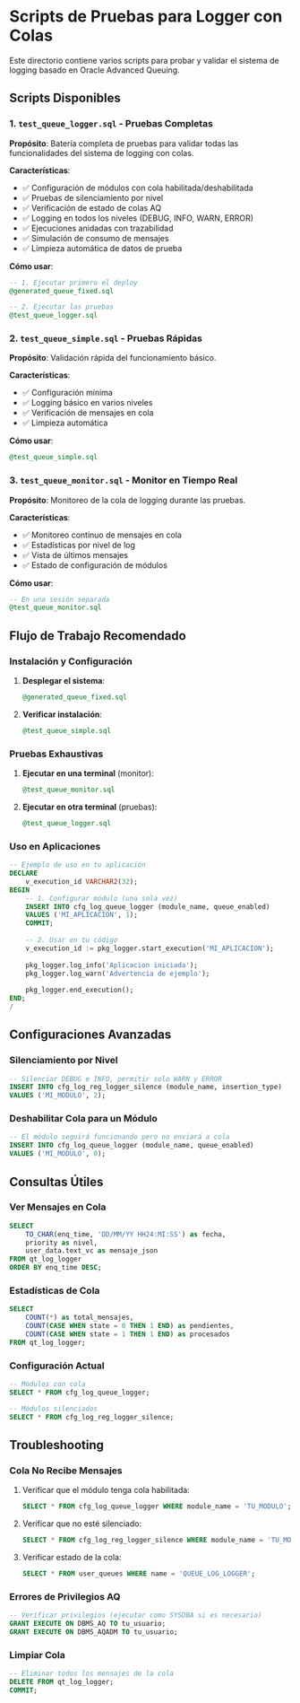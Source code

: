 # Scripts de Pruebas para Logger con Colas

Este directorio contiene varios scripts para probar y validar el sistema de logging basado en Oracle Advanced Queuing.

## Scripts Disponibles

### 1. `test_queue_logger.sql` - Pruebas Completas
**Propósito**: Batería completa de pruebas para validar todas las funcionalidades del sistema de logging con colas.

**Características**:
- ✅ Configuración de módulos con cola habilitada/deshabilitada
- ✅ Pruebas de silenciamiento por nivel
- ✅ Verificación de estado de colas AQ
- ✅ Logging en todos los niveles (DEBUG, INFO, WARN, ERROR)
- ✅ Ejecuciones anidadas con trazabilidad
- ✅ Simulación de consumo de mensajes
- ✅ Limpieza automática de datos de prueba

**Cómo usar**:
```sql
-- 1. Ejecutar primero el deploy
@generated_queue_fixed.sql

-- 2. Ejecutar las pruebas
@test_queue_logger.sql
```

### 2. `test_queue_simple.sql` - Pruebas Rápidas
**Propósito**: Validación rápida del funcionamiento básico.

**Características**:
- ✅ Configuración mínima
- ✅ Logging básico en varios niveles
- ✅ Verificación de mensajes en cola
- ✅ Limpieza automática

**Cómo usar**:
```sql
@test_queue_simple.sql
```

### 3. `test_queue_monitor.sql` - Monitor en Tiempo Real
**Propósito**: Monitoreo de la cola de logging durante las pruebas.

**Características**:
- ✅ Monitoreo continuo de mensajes en cola
- ✅ Estadísticas por nivel de log
- ✅ Vista de últimos mensajes
- ✅ Estado de configuración de módulos

**Cómo usar**:
```sql
-- En una sesión separada
@test_queue_monitor.sql
```

## Flujo de Trabajo Recomendado

### Instalación y Configuración
1. **Desplegar el sistema**:
   ```sql
   @generated_queue_fixed.sql
   ```

2. **Verificar instalación**:
   ```sql
   @test_queue_simple.sql
   ```

### Pruebas Exhaustivas
1. **Ejecutar en una terminal** (monitor):
   ```sql
   @test_queue_monitor.sql
   ```

2. **Ejecutar en otra terminal** (pruebas):
   ```sql
   @test_queue_logger.sql
   ```

### Uso en Aplicaciones

```sql
-- Ejemplo de uso en tu aplicación
DECLARE
    v_execution_id VARCHAR2(32);
BEGIN
    -- 1. Configurar módulo (una sola vez)
    INSERT INTO cfg_log_queue_logger (module_name, queue_enabled) 
    VALUES ('MI_APLICACION', 1);
    COMMIT;
    
    -- 2. Usar en tu código
    v_execution_id := pkg_logger.start_execution('MI_APLICACION');
    
    pkg_logger.log_info('Aplicacion iniciada');
    pkg_logger.log_warn('Advertencia de ejemplo');
    
    pkg_logger.end_execution();
END;
/
```

## Configuraciones Avanzadas

### Silenciamiento por Nivel
```sql
-- Silenciar DEBUG e INFO, permitir solo WARN y ERROR
INSERT INTO cfg_log_reg_logger_silence (module_name, insertion_type) 
VALUES ('MI_MODULO', 2);
```

### Deshabilitar Cola para un Módulo
```sql
-- El módulo seguirá funcionando pero no enviará a cola
INSERT INTO cfg_log_queue_logger (module_name, queue_enabled) 
VALUES ('MI_MODULO', 0);
```

## Consultas Útiles

### Ver Mensajes en Cola
```sql
SELECT 
    TO_CHAR(enq_time, 'DD/MM/YY HH24:MI:SS') as fecha,
    priority as nivel,
    user_data.text_vc as mensaje_json
FROM qt_log_logger 
ORDER BY enq_time DESC;
```

### Estadísticas de Cola
```sql
SELECT 
    COUNT(*) as total_mensajes,
    COUNT(CASE WHEN state = 0 THEN 1 END) as pendientes,
    COUNT(CASE WHEN state = 1 THEN 1 END) as procesados
FROM qt_log_logger;
```

### Configuración Actual
```sql
-- Módulos con cola
SELECT * FROM cfg_log_queue_logger;

-- Módulos silenciados  
SELECT * FROM cfg_log_reg_logger_silence;
```

## Troubleshooting

### Cola No Recibe Mensajes
1. Verificar que el módulo tenga cola habilitada:
   ```sql
   SELECT * FROM cfg_log_queue_logger WHERE module_name = 'TU_MODULO';
   ```

2. Verificar que no esté silenciado:
   ```sql
   SELECT * FROM cfg_log_reg_logger_silence WHERE module_name = 'TU_MODULO';
   ```

3. Verificar estado de la cola:
   ```sql
   SELECT * FROM user_queues WHERE name = 'QUEUE_LOG_LOGGER';
   ```

### Errores de Privilegios AQ
```sql
-- Verificar privilegios (ejecutar como SYSDBA si es necesario)
GRANT EXECUTE ON DBMS_AQ TO tu_usuario;
GRANT EXECUTE ON DBMS_AQADM TO tu_usuario;
```

### Limpiar Cola
```sql
-- Eliminar todos los mensajes de la cola
DELETE FROM qt_log_logger;
COMMIT;
```